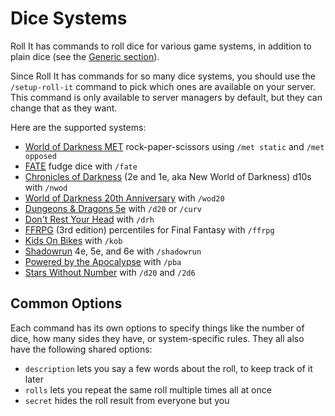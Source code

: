 # Dice Systems

Roll It has commands to roll dice for various game systems, in addition to plain dice (see the [Generic section](/systems/generic)).

Since Roll It has commands for so many dice systems, you should use the `/setup-roll-it` command to pick which ones are available on your server. This command is only available to server managers by default, but they can change that as they want.

Here are the supported systems:

* [World of Darkness MET](/systems/met) rock-paper-scissors using `/met static` and `/met opposed`
* [FATE](/systems/fate) fudge dice with `/fate`
* [Chronicles of Darkness](/systems/nwod) (2e and 1e, aka New World of Darkness) d10s with `/nwod`
* [World of Darkness 20th Anniversary](/systems/wod20) with `/wod20`
* [Dungeons & Dragons 5e](/systems/dnd5e) with `/d20` or `/curv`
* [Don't Rest Your Head](/systems/drh) with `/drh`
* [FFRPG](/systems/ffrpg) (3rd edition) percentiles for Final Fantasy with `/ffrpg`
* [Kids On Bikes](/systems/kob) with `/kob`
* [Shadowrun](/systems/shadowrun) 4e, 5e, and 6e with `/shadowrun`
* [Powered by the Apocalypse](/systems/pba) with `/pba`
* [Stars Without Number](/systems/swn) with `/d20` and `/2d6`

## Common Options

Each command has its own options to specify things like the number of dice, how many sides they have, or system-specific rules. They all also have the following shared options:

* `description` lets you say a few words about the roll, to keep track of it later
* `rolls` lets you repeat the same roll multiple times all at once
* `secret` hides the roll result from everyone but you
